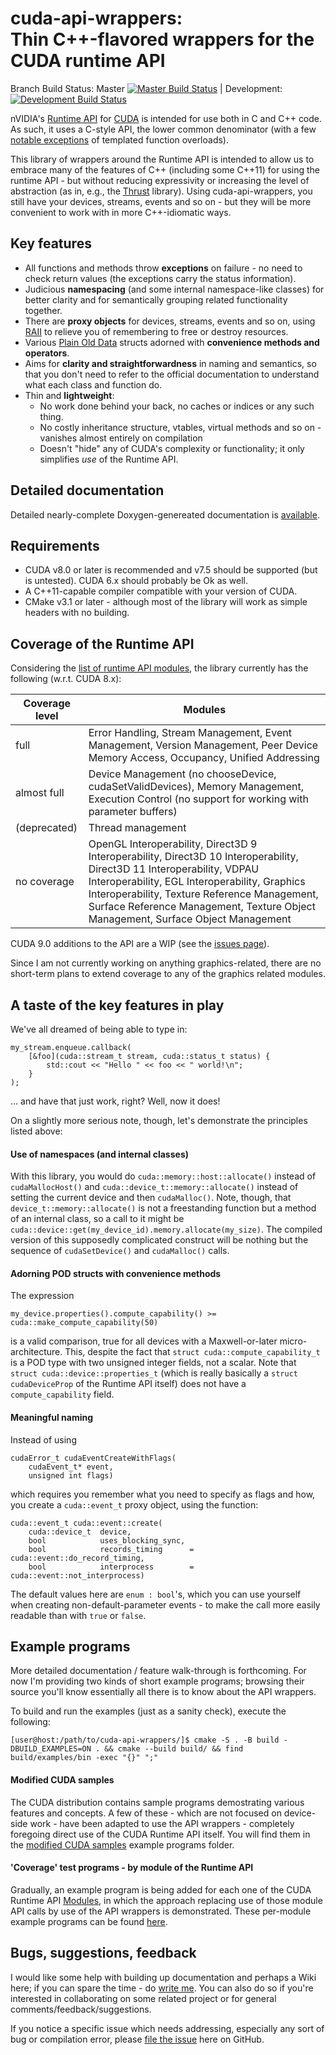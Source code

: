 # cuda-api-wrappers:<br> Thin C++-flavored wrappers for the CUDA runtime API

Branch Build Status: Master [![Master Build Status](https://travis-ci.org/eyalroz/cuda-api-wrappers.svg?branch=master)](https://travis-ci.org/eyalroz/cuda-api-wrappers) | Development: [![Development Build Status](https://travis-ci.org/eyalroz/cuda-api-wrappers.svg?branch=development)](https://travis-ci.org/eyalroz/cuda-api-wrappers)

nVIDIA's [Runtime API](http://docs.nvidia.com/cuda/cuda-runtime-api/index.html) for [CUDA](http://www.nvidia.com/object/cuda_home_new.html) is intended for use both in C and C++ code. As such, it uses a C-style API, the lower common denominator (with a few [notable exceptions](https://docs.nvidia.com/cuda/cuda-runtime-api/group__CUDART__HIGHLEVEL.html) of templated function overloads).

This library of wrappers around the Runtime API is intended to allow us to embrace many of the features of C++ (including some C++11) for using the runtime API - but without reducing expressivity or increasing the level of abstraction (as in, e.g., the [Thrust](https://thrust.github.io/) library). Using cuda-api-wrappers, you still have your devices, streams, events and so on - but they will be more convenient to work with in more C++-idiomatic ways.

## Key features

- All functions and methods throw **exceptions** on failure - no need to check return values (the exceptions carry the status information).
- Judicious **namespacing** (and some internal namespace-like classes) for better clarity and for semantically grouping related functionality together.
- There are **proxy objects** for devices, streams, events and so on, using [RAII](http://en.cppreference.com/w/cpp/language/raii) to relieve you of remembering to free or destroy resources.
- Various [Plain Old Data](http://en.cppreference.com/w/cpp/concept/PODType) structs adorned with **convenience methods and operators**.
- Aims for **clarity and straightforwardness** in naming and semantics, so that you don't need to refer to the official documentation to understand what each class and function do.
- Thin and **lightweight**: 
    - No work done behind your back, no caches or indices or any such thing.
    - No costly inheritance structure, vtables, virtual methods and so on - vanishes almost entirely on compilation
    - Doesn't "hide" any of CUDA's complexity or functionality; it only simplifies _use_ of the Runtime API.

## Detailed documentation

Detailed nearly-complete Doxygen-genereated documentation is [available](https://codedocs.xyz/eyalroz/cuda-api-wrappers/).

## Requirements

- CUDA v8.0 or later is recommended and v7.5 should be supported (but is untested). CUDA 6.x should probably be Ok as well.
- A C++11-capable compiler compatible with your version of CUDA.
- CMake v3.1 or later - although most of the library will work as simple headers with no building.

## Coverage of the Runtime API

Considering the [list of runtime API modules](http://docs.nvidia.com/cuda/cuda-runtime-api/modules.html#modules), the library currently has the following (w.r.t. CUDA 8.x):

| Coverage level  | Modules                                                                 | 
|-----------------|-------------------------------------------------------------------------| 
| full            | Error Handling, Stream Management, Event Management, Version Management, Peer Device Memory Access, Occupancy, Unified Addressing |
| almost full     | Device Management (no chooseDevice, cudaSetValidDevices),  Memory Management, Execution Control (no support for working with parameter buffers) |
| (deprecated)    | Thread management |
| no coverage     | OpenGL Interoperability, Direct3D 9 Interoperability, Direct3D 10 Interoperability, Direct3D 11 Interoperability, VDPAU Interoperability, EGL Interoperability, Graphics Interoperability, Texture Reference Management, Surface Reference Management, Texture Object Management, Surface Object Management   |

CUDA 9.0 additions to the API are a WIP (see the [issues page](https://github.com/eyalroz/cuda-api-wrappers/issues)).

Since I am not currently working on anything graphics-related, there are no short-term plans to extend coverage to any of the graphics related modules.

## A taste of the key features in play

We've all dreamed of being able to type in:

	my_stream.enqueue.callback(
		[&foo](cuda::stream_t stream, cuda::status_t status) {
			std::cout << "Hello " << foo << " world!\n";
		}
	);

... and have that just work, right? Well, now it does! 

On a slightly more serious note, though, let's demonstrate the principles listed above:

#### Use of namespaces (and internal classes)
With this library, you would do `cuda::memory::host::allocate()` instead of `cudaMallocHost()` and `cuda::device_t::memory::allocate()` instead of setting the current device and then `cudaMalloc()`. Note, though, that `device_t::memory::allocate()` is not a freestanding function but a method of an internal class, so a call to it might be `cuda::device::get(my_device_id).memory.allocate(my_size)`. The compiled version of this supposedly complicated construct will be nothing but the sequence of `cudaSetDevice()` and `cudaMalloc()` calls.

#### Adorning POD structs with convenience methods
The expression 
```
my_device.properties().compute_capability() >= cuda::make_compute_capability(50)
```
is a valid comparison, true for all devices with a Maxwell-or-later micro-architecture. This, despite the fact that `struct cuda::compute_capability_t` is a POD type with two unsigned integer fields, not a scalar. Note that `struct cuda::device::properties_t` (which is really basically a `struct cudaDeviceProp` of the Runtime API itself) does not have a `compute_capability` field.

#### Meaningful naming
Instead of using 
```
cudaError_t cudaEventCreateWithFlags(
    cudaEvent_t* event, 
    unsigned int flags) 
```
which requires you remember what you need to specify as flags and how, you create a `cuda::event_t` proxy object, using the function:
```
cuda::event_t cuda::event::create(
    cuda::device_t  device,
    bool            uses_blocking_sync,
    bool            records_timing      = cuda::event::do_record_timing,
    bool            interprocess        = cuda::event::not_interprocess)
```
The default values here are `enum : bool`'s, which you can use yourself when creating non-default-parameter events - to make the call more easily readable than with `true` or `false`.

## Example programs

More detailed documentation / feature walk-through is forthcoming. For now I'm providing two kinds of short example programs; browsing their source you'll know essentially all there is to know about the API wrappers.

To build and run the examples (just as a sanity check), execute the following:

    [user@host:/path/to/cuda-api-wrappers/]$ cmake -S . -B build -DBUILD_EXAMPLES=ON . && cmake --build build/ && find build/examples/bin -exec "{}" ";"


#### Modified CUDA samples

The CUDA distribution contains sample programs demostrating various features and concepts. A few of these - which are not focused on device-side work - have been adapted to use the API wrappers - completely foregoing direct use of the CUDA Runtime API itself. You will find them in the [modified CUDA samples](https://github.com/eyalroz/cuda-api-wrappers/tree/master/examples/modified_cuda_samples/) example programs folder.

#### 'Coverage' test programs - by module of the Runtime API

Gradually, an example program is being added for each one of the CUDA Runtime API [Modules](http://docs.nvidia.com/cuda/cuda-runtime-api/modules.html#modules), in which the approach replacing use of those module API calls by use of the API wrappers is demonstrated. These per-module example programs can be found [here](https://github.com/eyalroz/cuda-api-wrappers/tree/master/examples/by_runtime_api_module/).

## Bugs, suggestions, feedback

I would like some help with building up documentation and perhaps a Wiki here; if you can spare the time - do [write me](mailto:eyalroz@technion.ac.il). You can also do so if you're interested in collaborating on some related project or for general comments/feedback/suggestions.

If you notice a specific issue which needs addressing, especially any sort of bug or compilation error, please [file the issue](https://github.com/eyalroz/cuda-api-wrappers/issues) here on GitHub.
